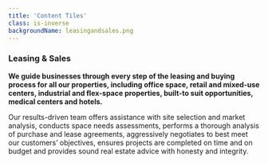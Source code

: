 ```yaml
---
title: 'Content Tiles'
class: is-inverse
backgroundName: leasingandsales.png
---
```


### Leasing & Sales

**We guide businesses through every step of the leasing and buying process for all our properties, including office space, retail and mixed-use centers, industrial and flex-space properties, built-to suit opportunities, medical centers and hotels.**

Our results-driven team offers assistance with site selection and market analysis, conducts space needs assessments, performs a thorough analysis of purchase and lease agreements, aggressively negotiates to best meet our customers’ objectives, ensures projects are completed on time and on budget and provides sound real estate advice with honesty and integrity.
